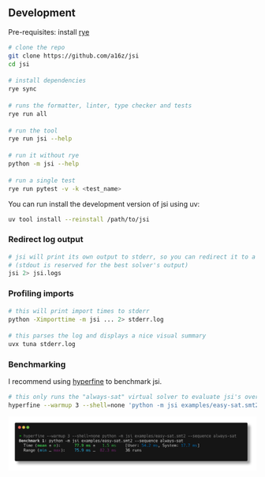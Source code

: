 ## Development

Pre-requisites: install [rye](https://rye.astral.sh/guide/installation/#installing-rye)

```sh
# clone the repo
git clone https://github.com/a16z/jsi
cd jsi

# install dependencies
rye sync

# runs the formatter, linter, type checker and tests
rye run all

# run the tool
rye run jsi --help

# run it without rye
python -m jsi --help

# run a single test
rye run pytest -v -k <test_name>
```

You can run install the development version of jsi using uv:

```sh
uv tool install --reinstall /path/to/jsi
```

### Redirect log output

```sh
# jsi will print its own output to stderr, so you can redirect it to a file
# (stdout is reserved for the best solver's output)
jsi 2> jsi.logs
```


### Profiling imports

```sh
# this will print import times to stderr
python -Ximporttime -m jsi ... 2> stderr.log

# this parses the log and displays a nice visual summary
uvx tuna stderr.log
```


### Benchmarking

I recommend using [hyperfine](https://github.com/sharkdp/hyperfine) to benchmark jsi.

```sh
# this only runs the "always-sat" virtual solver to evaluate jsi's overhead
hyperfine --warmup 3 --shell=none 'python -m jsi examples/easy-sat.smt2 --sequence always-sat'
```

![Screenshot of hyperfine benchmark](static/images/hyperfine-screenshot.png)
